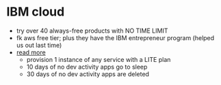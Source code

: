 # IBM cloud

- try over 40 always-free products with NO TIME LIMIT
- fk aws free tier; plus they have the IBM entrepreneur program (helped us out last time)
- [read more](https://www.ibm.com/cloud/free#3195683)
  - provision 1 instance of any service with a LITE plan
  - 10 days of no dev activity apps go to sleep
  - 30 days of no dev activity apps are deleted
